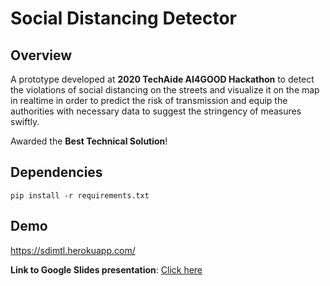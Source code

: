 # Social Distancing Detector
## Overview
A prototype developed at **2020 TechAide AI4GOOD Hackathon** to detect the violations of social distancing on the streets and visualize it on the map in realtime in order to predict the risk of transmission and equip the authorities with necessary data to suggest the stringency of measures swiftly.

Awarded the **Best Technical Solution**!

## Dependencies
``pip install -r requirements.txt``

## Demo
https://sdimtl.herokuapp.com/

**Link to Google Slides presentation**: [Click here](https://docs.google.com/presentation/d/1wxSQ70nCb7MtCCP1bE1tEjAsPbeSgvFYo3v0sTX0EH0/edit?usp=sharing)